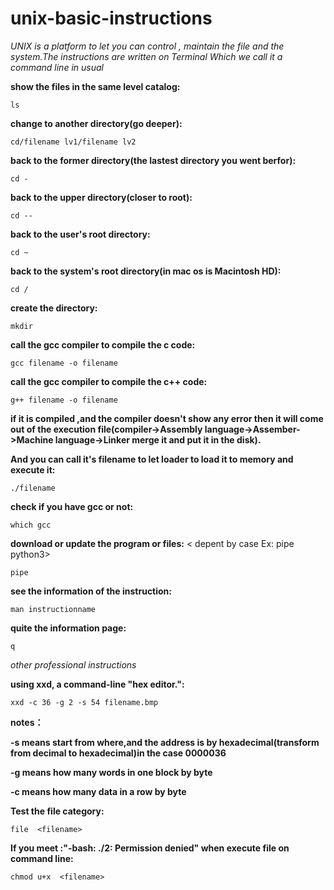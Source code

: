 # unix-basic-instructions

<I>UNIX is a platform to let you can control , maintain the file and the system.The instructions are written on Terminal</I>
<I>Which we call it a command line in usual</I>

<b>show the files in the same level catalog:</b>

```
ls
```

<b>change to another directory(go deeper):</b>

```
cd/filename lv1/filename lv2
```

<b>back to the former directory(the lastest directory you went berfor):</b>

```
cd -
```

<b>back to the upper directory(closer to root):</b>

```
cd --
```

<b>back to the user's root directory:</b>

```
cd ~
```

<b>back to the system's root directory(in mac os is Macintosh HD):</b>

```
cd /
```

<b>create the directory:</b>

```
mkdir
```

<b>call the gcc compiler to compile the c code:</b>

```
gcc filename -o filename
```

<b>call the gcc compiler to compile the c++ code:</b>

```
g++ filename -o filename
```

<b>if it is compiled ,and the compiler doesn't show any error then it will come out of the execution file(compiler->Assembly language->Assember->Machine language->Linker merge it and put it in the disk).</b>

<b>And you can call it's filename to let loader to load it to memory and execute it:</b>

```
./filename
```

<b>check if you have gcc or not:</b>

```
which gcc
```

<b>download or update the program or files:</b>
< depent by case Ex: pipe python3>

```
pipe
```

<b>see the information of the instruction:</b>

```
man instructionname
```

<b>quite the information page:</b>

```
q
```

<I>other professional instructions</I>

<b>using xxd, a command-line "hex editor.":</b>

```
xxd -c 36 -g 2 -s 54 filename.bmp    
```

<b>notes：</b>

<b>-s means start from where,and the address is by hexadecimal(transform from decimal to hexadecimal)in the case 0000036</b>

<b>-g means how many words in one block by byte</b>

<b>-c means how many data in a row by byte</b>

<b>Test the file category:</b>
```
file  <filename>
```
<b>If you meet :"-bash: ./2: Permission denied" when execute file on command line:</b>
```
chmod u+x  <filename>
```
